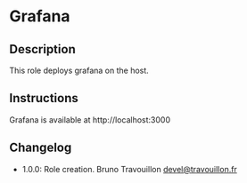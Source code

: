 # Grafana

## Description

This role deploys grafana on the host.

## Instructions

Grafana is available at http://localhost:3000

## Changelog

* 1.0.0: Role creation. Bruno Travouillon <devel@travouillon.fr>
